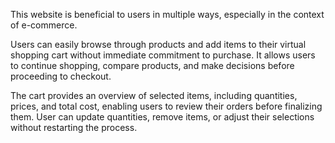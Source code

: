 This website is beneficial to users in multiple ways, especially in the context of e-commerce.

Users can easily browse through products and add items to their virtual shopping cart without immediate commitment to purchase. It allows users to continue shopping, compare products, and make decisions before proceeding to checkout.

The cart provides an overview of selected items, including quantities, prices, and total cost, enabling users to review their orders before finalizing them. User can update quantities, remove items, or adjust their selections without restarting the process.
